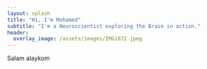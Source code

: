 ```yaml
---
layout: splash
title: "Hi, I'm Mohamed"
subtitle: "I'm a Neuroscientist exploring the Brain in action."
header:
  overlay_image: /assets/images/IMG1872.jpeg
---
```


Salam alaykom
